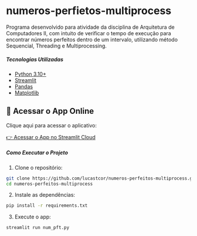 # numeros-perfietos-multiprocess
Programa desenvolvido para atividade da disciplina de Arquitetura de Computadores II, com intuito de verificar o tempo de execução para encontrar números perfeitos dentro de um intervalo, utilizando método Sequencial, Threading e Multiprocessing.

##### Tecnologias Utilizadas

- [Python 3.10+](https://www.python.org/)
- [Streamlit](https://streamlit.io/)
- [Pandas](https://pandas.pydata.org/)
- [Matplotlib](https://matplotlib.org/)

## 🔗 Acessar o App Online

Clique aqui para acessar o aplicativo:

[👉 Acessar o App no Streamlit Cloud](https://numeros-perfeitos-multiprocess-ch6nlkbcqvreqyjyjxa6ze.streamlit.app/)

##### Como Executar o Projeto

1. Clone o repositório:
```bash
git clone https://github.com/lucastcor/numeros-perfeitos-multiprocess.git
cd numeros-perfeitos-multiprocess
```
2. Instale as dependências:
```bash
pip install -r requirements.txt
```
3. Execute o app:
```bash
streamlit run num_pft.py
```

